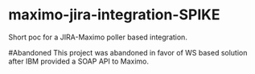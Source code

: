 # maximo-jira-integration-SPIKE
Short poc for a JIRA-Maximo poller based integration.

#Abandoned
This project was abandoned in favor of WS based solution after IBM provided a SOAP API to Maximo.
